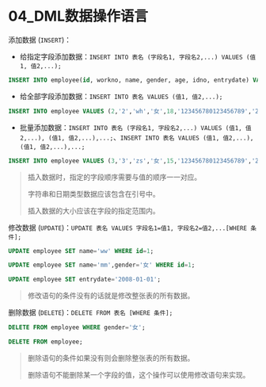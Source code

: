 # 04_DML数据操作语言

添加数据 (`INSERT`)：

- 给指定字段添加数据：`INSERT INTO 表名 (字段名1, 字段名2,...) VALUES (值1, 值2,...);`

```sql
INSERT INTO employee(id, workno, name, gender, age, idno, entrydate) VALUES (1,'1','zl','男',10,'123456789012345678','2000-01-01');
```

- 给全部字段添加数据：`INSERT INTO 表名 VALUES (值1, 值2,...);`

```sql
INSERT INTO employee VALUES (2,'2','wh','女',18,'123456780123456789','2001-02-02');
```

- 批量添加数据：`INSERT INTO 表名 (字段名1, 字段名2,...) VALUES (值1, 值2,...), (值1, 值2,...),...;`、`INSERT INTO 表名 VALUES (值1, 值2,...), (值1, 值2,...),...;`

```sql
INSERT INTO employee VALUES (3,'3','zs','女',15,'123456780123456789','2001-02-03'),(4,'4','ls','男',16,'123453456789678012','2001-04-03');
```

> 插入数据时，指定的字段顺序需要与值的顺序一一对应。
>
> 字符串和日期类型数据应该包含在引号中。
>
> 插入数据的大小应该在字段的指定范围内。

修改数据 (`UPDATE`)：`UPDATE 表名 VALUES 字段名1=值1, 字段名2=值2,...[WHERE 条件];`

```sql
UPDATE employee SET name='ww' WHERE id=1;

UPDATE employee SET name='mm',gender='女' WHERE id=1;

UPDATE employee SET entrydate='2008-01-01';
```

> 修改语句的条件没有的话就是修改整张表的所有数据。

删除数据 (`DELETE`)：`DELETE FROM 表名 [WHERE 条件];`

```sql
DELETE FROM employee WHERE gender='女';

DELETE FROM employee;
```

> 删除语句的条件如果没有则会删除整张表的所有数据。
>
> 删除语句不能删除某一个字段的值，这个操作可以使用修改语句来实现。
